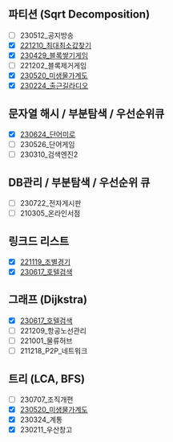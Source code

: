 ## 파티션 (Sqrt Decomposition)

- [ ] 230512_공지방송
- [x] [221210_최대최소값찾기](https://github.com/nampluskr/sw_pro/tree/main/solved/221210_%EC%B5%9C%EB%8C%80%EC%B5%9C%EC%86%8C%EA%B0%92%EC%B0%BE%EA%B8%B0)
- [x] [230429_블록쌓기게임](https://github.com/nampluskr/sw_pro/tree/main/solved/230429_%EB%B8%94%EB%A1%9D%EC%8C%93%EA%B8%B0%EA%B2%8C%EC%9E%84)
- [ ] 221202_블록제거게임
- [x] [230520_미생물가계도](https://github.com/nampluskr/sw_pro/tree/main/solved/230520_%EB%AF%B8%EC%83%9D%EB%AC%BC%EA%B0%80%EA%B3%84%EB%8F%84)
- [x] [230224_출근길라디오](https://github.com/nampluskr/sw_pro/tree/main/solved/230224_%EC%B6%9C%EA%B7%BC%EA%B8%B8%EB%9D%BC%EB%94%94%EC%98%A4)

## 문자열 해시 / 부분탐색 / 우선순위큐

- [x] [230624_단어미로](https://github.com/nampluskr/coding_test/tree/main/solved/230624_%EB%8B%A8%EC%96%B4%EB%AF%B8%EB%A1%9C)
- [ ] 230526_단어게임
- [ ] 230310_검색엔진2

## DB관리 / 부분탐색 / 우선순위 큐

- [ ] 230722_전자게시판
- [ ] 210305_온라인서점

## 링크드 리스트

- [x] [221119_조별경기](https://github.com/nampluskr/coding_test/tree/main/solved/221119_%EC%A1%B0%EB%B3%84%EA%B2%BD%EA%B8%B0)
- [x] [230617_호텔검색](https://github.com/nampluskr/coding_test/tree/main/solved/230617_%ED%98%B8%ED%85%94%EA%B2%80%EC%83%89)

## 그래프 (Dijkstra)

- [x] [230617_호텔검색](https://github.com/nampluskr/coding_test/tree/main/solved/230617_%ED%98%B8%ED%85%94%EA%B2%80%EC%83%89)
- [ ] 221209_항공노선관리
- [ ] 221001_물류허브
- [ ] 211218_P2P_네트워크

## 트리 (LCA, BFS)

- [ ] 230707_조직개편
- [x] [230520_미생물가계도](https://github.com/nampluskr/sw_pro/tree/main/solved/230520_%EB%AF%B8%EC%83%9D%EB%AC%BC%EA%B0%80%EA%B3%84%EB%8F%84)
- [x] 230324_계통
- [x] 230211_우산창고
